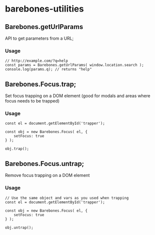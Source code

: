 # barebones-utilities

## Barebones.getUrlParams

API to get parameters from a URL;

### Usage
```
// http://example.com/?q=help
const params = Barebones.getUrlParams( window.location.search );
console.log(params.q); // returns "help"
```

## Barebones.Focus.trap;

Set focus trapping on a DOM element (good for modals and areas where focus needs to be trapped)

### Usage
```
const el = document.getElementById('trapper');

const obj = new Barebones.Focus( el, {
	setFocus: true
} );

obj.trap();
```

## Barebones.Focus.untrap;

Remove focus trapping on a DOM element

### Usage
```
// Use the same object and vars as you used when trapping
const el = document.getElementById('trapper');

const obj = new Barebones.Focus( el, {
	setFocus: true
} );

obj.untrap();
```
